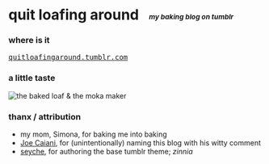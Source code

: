 
# quit loafing around &nbsp; <sub><sub><sup><sup>_my baking blog on tumblr_</sup></sup></sub></sub>


### where is it

[<kbd>quitloafingaround.tumblr.com</kbd>][tumblr-qla]

     
### a little taste

![the baked loaf & the moka maker][image-main]


### thanx / attribution

- my mom, Simona, for baking me into baking
- [Joe Caiani][linkedin-jc], for (unintentionally) naming this blog with his witty comment
- [seyche][tumblr-sc], for authoring the base tumblr theme; _zinnia_ 
                        


[tumblr-qla]: https://quitloafingaround.tumblr.com
[tumblr-sc]: https://seyche.tumblr.com
[linkedin-jc]: https://www.linkedin.com/in/joe-caiani/
[image-main]: https://64.media.tumblr.com/2335f1a357889962e4669a2228e2fc28/b7e73a3fd04889f0-4c/s540x810/fb634875ea43f66a4c1455ca457254c28a7fa678.jpg
